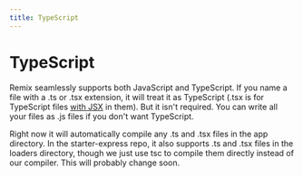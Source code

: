 ```yaml
---
title: TypeScript
---
```


# TypeScript

Remix seamlessly supports both JavaScript and TypeScript. If you name a file with a .ts or .tsx extension, it will treat it as TypeScript (.tsx is for TypeScript files [with JSX](https://www.typescriptlang.org/docs/handbook/jsx.html) in them). But it isn't required. You can write all your files as .js files if you don't want TypeScript.

Right now it will automatically compile any .ts and .tsx files in the app directory. In the starter-express repo, it also supports .ts and .tsx files in the loaders directory, though we just use tsc to compile them directly instead of our compiler. This will probably change soon.
